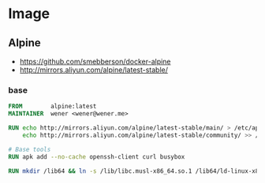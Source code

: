 # Image

## Alpine

* https://github.com/smebberson/docker-alpine
* http://mirrors.aliyun.com/alpine/latest-stable/

### base
```Dockerfile
FROM        alpine:latest
MAINTAINER  wener <wener@wener.me>

RUN echo http://mirrors.aliyun.com/alpine/latest-stable/main/ > /etc/apk/repositories; \
    echo http://mirrors.aliyun.com/alpine/latest-stable/community/ >> /etc/apk/repositories

# Base tools
RUN apk add --no-cache openssh-client curl busybox

RUN mkdir /lib64 && ln -s /lib/libc.musl-x86_64.so.1 /lib64/ld-linux-x86-64.so.2
```

